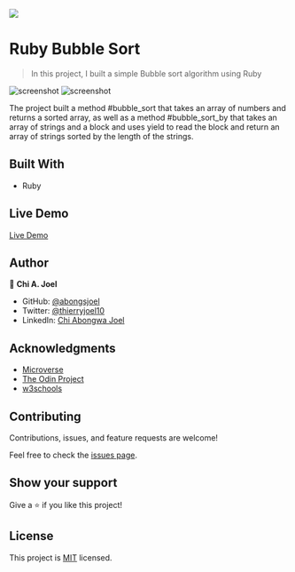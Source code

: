 ![](https://img.shields.io/badge/Microverse-blueviolet)

# Ruby Bubble Sort

> In this project, I built a simple Bubble sort algorithm using Ruby

![screenshot](../features/screenshot1.png)
![screenshot](../features/screenshot2.png)

The project built a method #bubble_sort that takes an array of numbers and returns a sorted array, as well as a method #bubble_sort_by that takes an array of strings and a block and uses yield to read the block and return  an array of strings sorted by the length of the strings.


## Built With

- Ruby

## Live Demo

[Live Demo](https://repl.it/@abongsjoel/RubyBubbleSort)



## Author

👤 **Chi A. Joel**

- GitHub: [@abongsjoel](https://github.com/abongsjoel)
- Twitter: [@thierryjoel10](https://twitter.com/ThierryJoel10)
- LinkedIn: [Chi Abongwa Joel](https://www.linkedin.com/in/chi-abongwa-joel-b4285a97/)


## Acknowledgments

- [Microverse](https://www.microverse.org/)
- [The Odin Project](https://www.theodinproject.com)
- [w3schools](https://www.w3schools.com)


## Contributing

Contributions, issues, and feature requests are welcome!

Feel free to check the [issues page](https://github.com/abongsjoel/ruby-bubble-sort/issues/).


## Show your support
Give a ⭐️ if you like this project!

## License
  <p>This project is <a href="../main/LICENSE">MIT</a> licensed.</p>
